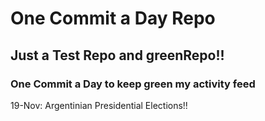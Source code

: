 # One Commit a Day Repo
## Just a Test Repo and greenRepo!!
### One Commit a Day to keep green my activity feed 

19-Nov: Argentinian Presidential Elections!!